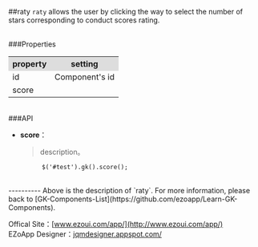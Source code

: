 ##raty
`raty` allows the user by clicking the way to select the number of stars corresponding to conduct scores rating. 

<br/>
###Properties
<table>

<tr>
<th style="background:#ddd;">property</th>
<th style="background:#ddd;">setting</th>
</tr>

<tr>
<td>id</td>
<td>Component's id</td>
</tr>

<tr>
<td>score</td>
<td></td>
</tr>

</table>

<br/>
###API

- **score**：  
  	> description。

			$('#test').gk().score();



<br/>
----------
Above is the description of `raty`. For more information, please back to [GK-Components-List](https://github.com/ezoapp/Learn-GK-Components).

Offical Site：[www.ezoui.com/app/](http://www.ezoui.com/app/)  
EZoApp Designer：[jqmdesigner.appspot.com/](http://jqmdesigner.appspot.com/)




